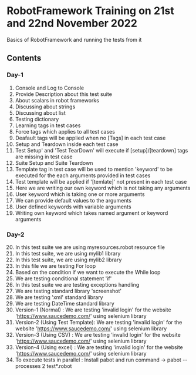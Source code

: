 
# RobotFramework Training on 21st and 22nd November 2022

Basics of RobotFramework and running the tests from it


## Contents

### Day-1
  1. Console and Log to Console
  2. Provide Description about this test suite
  3. About scalars in robot frameworks
  4. Discussing about strings
  5. Discussing about list
  6. Testing dictionary
  7. Learning tags in test cases
  8. Force tags  which applies to all test cases
  9. Deafault tags will be applied when no [Tags] in each test case
  10. Setup and Teardown inside each test case
  11. Test Setup' and 'Test TearDown' will execute if [setup]/[teardown] tags are missing in test case
  12. Suite Setup and Suite Teardown
  13. Template tag in test case will be used to mention 'keyword' to be executed for the each arguments provided in test cases
  14. Test template will be applied if '[temlate]' not present in each test case
  15. Here we are writing our own keyword which is not taking any arguments
  16. User keyword which is taking one or more arguments
  17. We can provide default values to the arguments
  18. User defined keywords with variable arguments
  19. Writing own keyword which takes named argument or keyword arguments


### Day-2
20. In this test suite we are using myresources.robot resource file
21. In this test suite, we are using mylib1 library
22. In this test suite, we are using mylib2 library
23. In this file we are testing For loop
24. Based on the condition if we want to execute the While loop
25. We are testing conditional statement 'if'
26. In this test suite we are testing exceptions handling
27. We are testing standard library 'screenshot'
28. We are testing 'xml' standard library
29. We are testing DateTime standard library
30. Version-1 (Normal) : We are testing 'invalid login' for the website 'https://www.saucedemo.com/' using selenium library
31. Version-2 (Using Test Template): We are testing 'invalid login' for the website 'https://www.saucedemo.com/' using selenium library
32. Version-3 (Using CSV) : We are testing 'invalid login' for the website 'https://www.saucedemo.com/' using selenium library
33. Version-4 (Using excel) : We are testing 'invalid login' for the website 'https://www.saucedemo.com/' using selenium library
34. To execute tests in parallel : Install pabot and run command -> pabot --processes 2 test*.robot